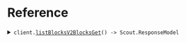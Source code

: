 # Reference

<details><summary><code>client.<a href="/src/Client.ts">listBlocksV2BlocksGet</a>() -> Scout.ResponseModel</code></summary>
<dl>
<dd>

#### 📝 Description

<dl>
<dd>

<dl>
<dd>

List all blocks available for use in the App Builder

</dd>
</dl>
</dd>
</dl>

#### 🔌 Usage

<dl>
<dd>

<dl>
<dd>

```typescript
await client.listBlocksV2BlocksGet();
```

</dd>
</dl>
</dd>
</dl>

#### ⚙️ Parameters

<dl>
<dd>

<dl>
<dd>

**requestOptions:** `ScoutClient.RequestOptions`

</dd>
</dl>
</dd>
</dl>

</dd>
</dl>
</details>

##
